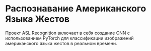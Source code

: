 # Распознавание Американского Языка Жестов
Проект ASL Recognition включает в себя создание CNN с использованием PyTorch для классификации изображений американского языка жестов в реальном времени.


